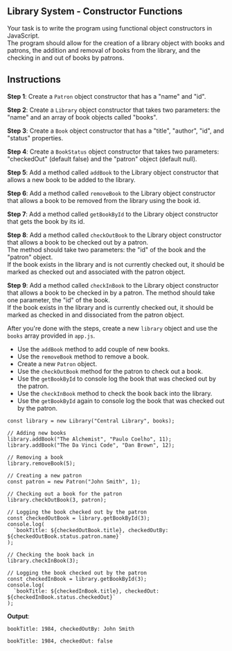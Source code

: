 ## Library System - Constructor Functions
Your task is to write the program using functional object constructors in JavaScript.    
The program should allow for the creation of a library object with books and patrons, the addition and removal of books from the library, and the checking in and out of books by patrons.

## Instructions

**Step 1**: Create a `Patron` object constructor that has a "name" and "id".

**Step 2**: Create a `Library` object constructor that takes two parameters: the "name" and an array of book objects called "books".

**Step 3**: Create a `Book` object constructor that has a "title", "author", "id", and "status" properties.

**Step 4**: Create a `BookStatus` object constructor that takes two parameters: "checkedOut" (default false) and the "patron" object (default null).

**Step 5**: Add a method called `addBook` to the Library object constructor that allows a new book to be added to the library.

**Step 6**: Add a method called `removeBook` to the Library object constructor that allows a book to be removed from the library using the book id.

**Step 7**: Add a method called `getBookById` to the Library object constructor that gets the book by its id.

**Step 8**: Add a method called `checkOutBook` to the Library object constructor that allows a book to be checked out by a patron.   
The method should take two parameters: the "id" of the book and the "patron" object.   
If the book exists in the library and is not currently checked out, it should be marked as checked out and associated with the patron object.

**Step 9**: Add a method called `checkInBook` to the Library object constructor that allows a book to be checked in by a patron. The method should take one parameter, the "id" of the book.   
If the book exists in the library and is currently checked out, it should be marked as checked in and dissociated from the patron object.

After you're done with the steps, create a new `library` object and use the `books` array provided in `app.js`.  

- Use the `addBook` method to add couple of new books.
- Use the `removeBook` method to remove a book.
- Create a new `Patron` object.
- Use the `checkOutBook` method for the patron to check out a book. 
- Use the `getBookById` to console log the book that was checked out by the patron.
- Use the `checkInBook` method to check the book back into the library.
- Use the `getBookById` again to console log the book that was checked out by the patron.

```
const library = new Library("Central Library", books);

// Adding new books
library.addBook("The Alchemist", "Paulo Coelho", 11);
library.addBook("The Da Vinci Code", "Dan Brown", 12);

// Removing a book
library.removeBook(5);

// Creating a new patron
const patron = new Patron("John Smith", 1);

// Checking out a book for the patron
library.checkOutBook(3, patron);

// Logging the book checked out by the patron
const checkedOutBook = library.getBookById(3);
console.log(
  `bookTitle: ${checkedOutBook.title}, checkedOutBy: ${checkedOutBook.status.patron.name}`
);

// Checking the book back in
library.checkInBook(3);

// Logging the book checked out by the patron
const checkedInBook = library.getBookById(3);
console.log(
  `bookTitle: ${checkedInBook.title}, checkedOut: ${checkedInBook.status.checkedOut}`
);
```
**Output**:

```
bookTitle: 1984, checkedOutBy: John Smith

bookTitle: 1984, checkedOut: false
```